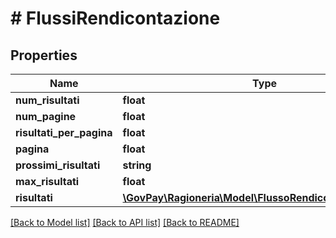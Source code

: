 # # FlussiRendicontazione

## Properties

Name | Type | Description | Notes
------------ | ------------- | ------------- | -------------
**num_risultati** | **float** |  | [optional]
**num_pagine** | **float** |  | [optional]
**risultati_per_pagina** | **float** |  | [optional]
**pagina** | **float** |  | [optional]
**prossimi_risultati** | **string** |  | [optional]
**max_risultati** | **float** |  | [optional]
**risultati** | [**\GovPay\Ragioneria\Model\FlussoRendicontazioneIndex[]**](FlussoRendicontazioneIndex.md) |  | [optional]

[[Back to Model list]](../../README.md#models) [[Back to API list]](../../README.md#endpoints) [[Back to README]](../../README.md)
